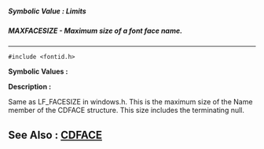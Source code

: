 ##### Symbolic Value : Limits
##### MAXFACESIZE - Maximum size of a font face name.
---
```
#include <fontid.h>
```

**Symbolic Values :**



**Description :**

Same as LF_FACESIZE in windows.h.  This is the maximum size of the Name member of the CDFACE structure.  This size includes the terminating null.


**See Also :**
[CDFACE](/domino-c-api-docs/reference/Data/CDFACE)
---
